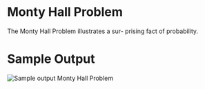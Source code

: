 Monty Hall Problem
========================================================

The Monty Hall Problem illustrates a sur- prising fact of probability. 


Sample Output
========================================================

![Sample output Monty Hall Problem](https://github.com/nihathalici/The-Big-Book-of-Small-Python-Projects/blob/main/C48-Project-48-Monty-Hall-Problem/montyhall_sample_output.PNG)

